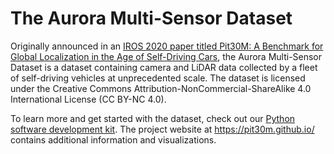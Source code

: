 # The Aurora Multi-Sensor Dataset

Originally announced in an [IROS 2020 paper titled Pit30M: A Benchmark for Global Localization in the Age of Self-Driving Cars](https://arxiv.org/abs/2012.12437), the Aurora Multi-Sensor Dataset is a dataset containing camera and LiDAR data collected by a fleet of self-driving vehicles at unprecedented scale. The dataset is licensed under the Creative Commons Attribution-NonCommercial-ShareAlike 4.0 International License (CC BY-NC 4.0).

To learn more and get started with the dataset, check out our [Python software development kit](https://github.com/pit30m/pit30m). The project website at https://pit30m.github.io/ contains additional information and visualizations.
